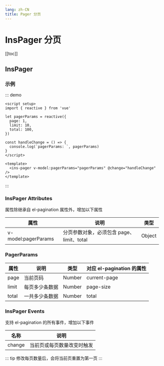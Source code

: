 ```yaml
---
lang: zh-CN
title: Pager 分页
---
```


# InsPager 分页

[[toc]]

## InsPager

### 示例

::: demo

```vue
<script setup>
import { reactive } from 'vue'

let pagerParams = reactive({
  page: 1,
  limit: 10,
  total: 100,
})

const handleChange = () => {
  console.log(`pagerParams: `, pagerParams)
}
</script>

<template>
  <ins-pager v-model:pagerParams="pagerParams" @change="handleChange" />
</template>
```

:::

### InsPager Attributes

属性除继承自 el-pagination 属性外，增加以下属性

| 属性                | 说明                                      | 类型   |
| ------------------- | ----------------------------------------- | ------ |
| v-model:pagerParams | 分页参数对象，必须包含 page、limit、total | Object |

### PagerParams

| 属性  | 说明           | 类型   | 对应 el-pagination 的属性 |
| ----- | -------------- | ------ | ------------------------- |
| page  | 当前页码       | Number | current-page              |
| limit | 每页多少条数据 | Number | page-size                 |
| total | 一共多少条数据 | Number | total                     |

### InsPager Events

支持 el-pagination 的所有事件，增加以下事件

| 名称   | 说明                       |
| ------ | -------------------------- |
| change | 当前页或每页数量改变时触发 |

::: tip
修改每页数量后，会将当前页重置为第一页
:::
